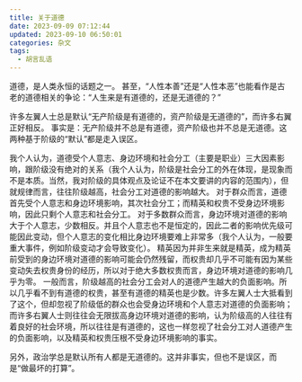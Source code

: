 ```yaml
---
title: 关于道德
date: 2023-09-09 07:12:44
updated: 2023-09-10 06:50:01
categories: 杂文
tags:
  - 胡言乱语
---
```


道德，是人类永恒的话题之一。
甚至，“人性本善”还是“人性本恶”也能看作是古老的道德相关的争论：“人生来是有道德的，还是无道德的？”

许多左翼人士总是默认“无产阶级是有道德的，资产阶级是无道德的”，而许多右翼正好相反。
事实是：无产阶级并不总是有道德，资产阶级也并不总是无道德。这两种基于阶级的“默认”都是走入误区。

我个人认为，道德受个人意志、身边环境和社会分工（主要是职业）三大因素影响，跟阶级没有绝对的关系（我个人认为，阶级是社会分工的外在体现，是现象而不是本质。当然，我对阶级的具体观点及论证不在本文要讲的内容的范围内），但就规律而言，往往阶级越高，社会分工对道德的影响越大。
对于群众而言，道德首先受个人意志和身边环境影响，其次社会分工；而精英和权贵不受身边环境影响，因此只剩个人意志和社会分工。
对于多数群众而言，身边环境对道德的影响大于个人意志，少数相反。并且个人意志也不是恒定的，因此二者的影响优先级可能因此变动，但个人意志的变化相比身边环境要难上非常多（我个人认为，一般要重大事件，例如阶级变动才会导致变化）。
精英因为并非生来就是精英，成为精英前受到的身边环境对道德的影响可能会仍然残留，而权贵却几乎不可能有因为某些变动失去权贵身份的经历，所以对于绝大多数权贵而言，身边环境对道德的影响几乎为零。
一般而言，阶级越高的社会分工会对人的道德产生越大的负面影响。所以几乎看不到有道德的权贵，甚至有道德的精英也是少数。许多左翼人士大抵看到了这个，但却忽视了阶级低的群众也会受身边环境和个人意志对道德的负面影响；而许多右翼人士则往往会无限拔高身边环境对道德的影响，认为阶级高的人往往有着良好的社会环境，所以往往是有道德的，这也一样忽视了社会分工对人道德产生的负面影响，以及精英和权贵压根不受身边环境影响的事实。

另外，政治学总是默认所有人都是无道德的。这并非事实，但也不是误区，而是“做最坏的打算”。
